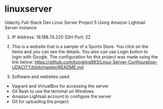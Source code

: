 # linuxserver
Udacity Full-Stack Dev Linux Server Project 5
Using Amazon Lightsail Server Instance

1) IP Address: 18.188.74.220
   SSH Port: 22

2) This is a website that is a sample of a Sports Store. You click on the items and you can see the details. You also can use Login button to login with Google.
The configuration for this project was made using the link below:
https://github.com/kongling893/Linux-Server-Configuration-UDACITY/blob/master/README.md

3) Software and websites used
- Vagrant and VirtualBox for accessing the server
- Git Bash to use the terminal on Windows
- Amazon Lightsail account to configure the server
- Git for uploading the project
